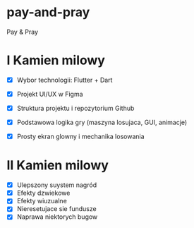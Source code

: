 # pay-and-pray
Pay &amp; Pray

# I Kamien milowy
- [x] Wybor technologii: Flutter + Dart
- [x] Projekt UI/UX w Figma
- [x] Struktura projektu i repozytorium Github
- [x] Podstawowa logika gry (maszyna losujaca, GUI, animacje)
- [x] Prosty ekran glowny i mechanika losowania


# II Kamien milowy
- [x] Ulepszony suystem nagród
- [x] Efekty dzwiekowe
- [x] Efekty wiuzualne
- [x] Nieresetujace sie fundusze
- [x] Naprawa niektorych bugow
